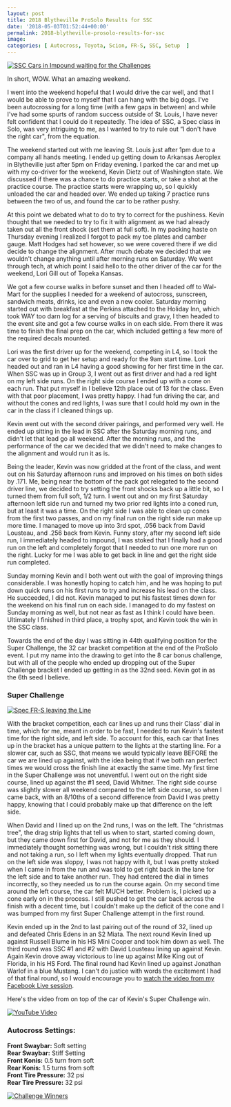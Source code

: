 ```yaml
---
layout: post
title: 2018 Blytheville ProSolo Results for SSC
date: '2018-05-03T01:52:44+00:00'
permalink: 2018-blytheville-prosolo-results-for-ssc
image: 
categories: [ Autocross, Toyota, Scion, FR-S, SSC, Setup  ]
---
```

[![SSC Cars in Impound waiting for the Challenges](https://farm1.staticflickr.com/906/26990079767_9da6e5a1e9.jpg)](https://www.flickr.com/photos/chammond/26990079767/in/album-72157690612809440/)

In short, WOW. What an amazing weekend.

I went into the weekend hopeful that I would drive the car well, and that I would be able to prove to myself that I can hang with the big dogs. I've been autocrossing for a long time (with a few gaps in between) and while I've had some spurts of random success outside of St. Louis, I have never felt confident that I could do it repeatedly. The idea of SSC, a Spec class in Solo, was very intriguing to me, as I wanted to try to rule out “I don't have the right car", from the equation.

The weekend started out with me leaving St. Louis just after 1pm due to a company all hands meeting. I ended up getting down to Arkansas Aeroplex in Blytheville just after 5pm on Friday evening. I parked the car and met up with my co-driver for the weekend, Kevin Dietz out of Washington state. We discussed if there was a chance to do practice starts, or take a shot at the practice course. The practice starts were wrapping up, so I quickly unloaded the car and headed over. We ended up taking 7 practice runs between the two of us, and found the car to be rather pushy.

At this point we debated what to do to try to correct for the pushiness. Kevin thought that we needed to try to fix it with alignment as we had already taken out all the front shock (set them at full soft). In my packing haste on Thursday evening I realized I forgot to pack my toe plates and camber gauge. Matt Hodges had set however, so we were covered there if we did decide to change the alignment. After much debate we decided that we wouldn't change anything until after morning runs on Saturday. We went through tech, at which point I said hello to the other driver of the car for the weekend, Lori Gill out of Topeka Kansas.

We got a few course walks in before sunset and then I headed off to Wal-Mart for the supplies I needed for a weekend of autocross, sunscreen, sandwich meats, drinks, ice and even a new cooler. Saturday morning started out with breakfast at the Perkins attached to the Holiday Inn, which took WAY too darn log for a serving of biscuits and gravy, I then headed to the event site and got a few course walks in on each side. From there it was time to finish the final prep on the car, which included getting a few more of the required decals mounted.

Lori was the first driver up for the weekend, competing in L4, so I took the car over to grid to get her setup and ready for the 9am start time. Lori headed out and ran in L4 having a good showing for her first time in the car. When SSC was up in Group 3, I went out as first driver and had a red light on my left side runs. On the right side course I ended up with a cone on each run. That put myself in I believe 12th place out of 13 for the class. Even with that poor placement, I was pretty happy. I had fun driving the car, and without the cones and red lights, I was sure that I could hold my own in the car in the class if I cleaned things up.

Kevin went out with the second driver pairings, and performed very well. He ended up sitting in the lead in SSC after the Saturday morning runs, and didn't let that lead go all weekend. After the morning runs, and the performance of the car we decided that we didn't need to make changes to the alignment and would run it as is.

Being the leader, Kevin was now gridded at the front of the class, and went out on his Saturday afternoon runs and improved on his times on both sides by .171. Me, being near the bottom of the pack got relegated to the second driver line, we decided to try setting the front shocks back up a little bit, so I turned them from full soft, 1/2 turn. I went out and on my first Saturday afternoon left side run and turned my two prior red lights into a coned run, but at least it was a time. On the right side I was able to clean up cones from the first two passes, and on my final run on the right side run make up more time. I managed to move up into 3rd spot, .056 back from David Lousteau, and .256 back from Kevin. Funny story, after my second left side run, I immediately headed to impound, I was stoked that I finally had a good run on the left and completely forgot that I needed to run one more run on the right. Lucky for me I was able to get back in line and get the right side run completed.

Sunday morning Kevin and I both went out with the goal of improving things considerable. I was honestly hoping to catch him, and he was hoping to put down quick runs on his first runs to try and increase his lead on the class. He succeeded, I did not. Kevin managed to put his fastest times down for the weekend on his final run on each side. I managed to do my fastest on Sunday morning as well, but not near as fast as I think I could have been. Ultimately I finished in third place, a trophy spot, and Kevin took the win in the SSC class.

Towards the end of the day I was sitting in 44th qualifying position for the Super Challenge, the 32 car bracket competition at the end of the ProSolo event. I put my name into the drawing to get into the 8 car bonus challenge, but with all of the people who ended up dropping out of the Super Challenge bracket I ended up getting in as the 32nd seed. Kevin got in as the 6th seed I believe.

### Super Challenge
[![Spec FR-S leaving the Line](https://farm1.staticflickr.com/910/40959600555_7ac6e2412b.jpg)](https://www.flickr.com/photos/chammond/40959600555/in/album-72157690612809440/)

With the bracket competition, each car lines up and runs their Class' dial in time, which for me, meant in order to be fast, I needed to run Kevin's fastest time for the right side, and left side. To account for this, each car that lines up in the bracket has a unique pattern to the lights at the starting line. For a slower car, such as SSC, that means we would typically leave BEFORE the car we are lined up against, with the idea being that if we both ran perfect times we would cross the finish line at exactly the same time. My first time in the Super Challenge was not uneventful. I went out on the right side course, lined up against the #1 seed, David Whitner. The right side course was slightly slower all weekend compared to the left side course, so when I came back, with an 8/10ths of a second difference from David I was pretty happy, knowing that I could probably make up that difference on the left side.

When David and I lined up on the 2nd runs, I was on the left. The “christmas tree", the drag strip lights that tell us when to start, started coming down, but they came down first for David, and not for me as they should. I immediately thought something was wrong, but I couldn't risk sitting there and not taking a run, so I left when my lights eventually dropped. That run on the left side was sloppy, I was not happy with it, but I was pretty stoked when I came in from the run and was told to get right back in the lane for the left side and to take another run. They had entered the dial in times incorrectly, so they needed us to run the course again. On my second time around the left course, the car felt MUCH better. Problem is, I picked up a cone early on in the process. I still pushed to get the car back across the finish with a decent time, but I couldn't make up the deficit of the cone and I was bumped from my first Super Challenge attempt in the first round.

Kevin ended up in the 2nd to last pairing out of the round of 32, lined up and defeated Chris Edens in an S2 Miata. The next round Kevin lined up against Russell Blume in his HS Mini Cooper and took him down as well. The third round was SSC #1 and #2 with David Lousteau lining up against Kevin. Again Kevin drove away victorious to line up against Mike King out of Florida, in his HS Ford. The final round had Kevin lined up against Jonathan Warlof in a blue Mustang. I can't do justice with words the excitement I had of that final round, so I would encourage you to [watch the video from my Facebook Live session](https://www.facebook.com/christopherhammond/videos/10156457657654703/).

Here's the video from on top of the car of Kevin's Super Challenge win.

[![YouTube Video](https://www.youtube.com/embed/H97rPchYJ4E)](https://www.youtube.com/embed/H97rPchYJ4E)

### Autocross Settings:
**Front Swaybar:** Soft setting  
**Rear Swaybar:** Stiff Setting  
**Front Konis:** 0.5 turn from soft  
**Rear Konis:** 1.5 turns from soft  
**Front Tire Pressure:** 32 psi  
**Rear Tire Pressure:** 32 psi

[![Challenge Winners](https://farm1.staticflickr.com/869/26990122027_c44c9d1814.jpg)](https://www.flickr.com/photos/chammond/26990122027/in/album-72157690612809440/)
